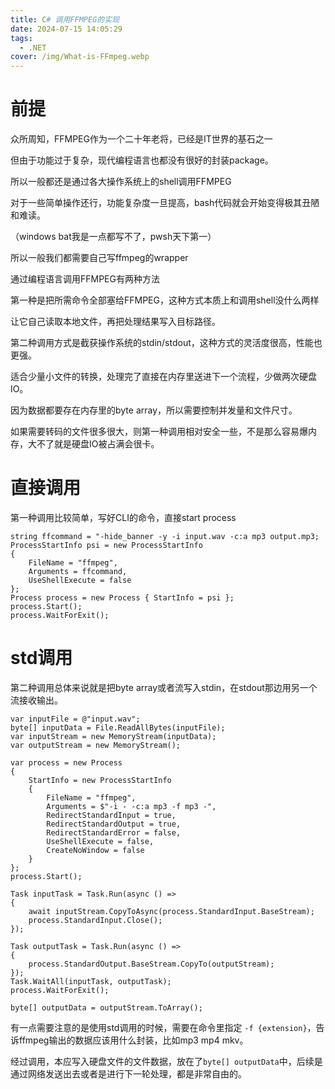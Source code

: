 ```yaml
---
title: C# 调用FFMPEG的实现
date: 2024-07-15 14:05:29
tags: 
  - .NET 
cover: /img/What-is-FFmpeg.webp
---
```


# 前提

众所周知，FFMPEG作为一个二十年老将，已经是IT世界的基石之一

但由于功能过于复杂，现代编程语言也都没有很好的封装package。

所以一般都还是通过各大操作系统上的shell调用FFMPEG

对于一些简单操作还行，功能复杂度一旦提高，bash代码就会开始变得极其丑陋和难读。

（windows bat我是一点都写不了，pwsh天下第一）

所以一般我们都需要自己写ffmpeg的wrapper

通过编程语言调用FFMPEG有两种方法

第一种是把所需命令全部塞给FFMPEG，这种方式本质上和调用shell没什么两样

让它自己读取本地文件，再把处理结果写入目标路径。

第二种调用方式是截获操作系统的stdin/stdout，这种方式的灵活度很高，性能也更强。

适合少量小文件的转换，处理完了直接在内存里送进下一个流程，少做两次硬盘IO。

因为数据都要存在内存里的byte array，所以需要控制并发量和文件尺寸。

如果需要转码的文件很多很大，则第一种调用相对安全一些，不是那么容易爆内存，大不了就是硬盘IO被占满会很卡。


# 直接调用

第一种调用比较简单，写好CLI的命令，直接start process

```
string ffcommand = "-hide_banner -y -i input.wav -c:a mp3 output.mp3;
ProcessStartInfo psi = new ProcessStartInfo
{
    FileName = "ffmpeg",
    Arguments = ffcommand,
    UseShellExecute = false
};
Process process = new Process { StartInfo = psi };
process.Start();
process.WaitForExit();
```

# std调用

第二种调用总体来说就是把byte array或者流写入stdin，在stdout那边用另一个流接收输出。

```
var inputFile = @"input.wav";
byte[] inputData = File.ReadAllBytes(inputFile);
var inputStream = new MemoryStream(inputData);
var outputStream = new MemoryStream();

var process = new Process
{
    StartInfo = new ProcessStartInfo
    {
        FileName = "ffmpeg",
        Arguments = $"-i - -c:a mp3 -f mp3 -",
        RedirectStandardInput = true,
        RedirectStandardOutput = true,
        RedirectStandardError = false,
        UseShellExecute = false,
        CreateNoWindow = false
    }
};
process.Start();

Task inputTask = Task.Run(async () =>
{
    await inputStream.CopyToAsync(process.StandardInput.BaseStream);
    process.StandardInput.Close();
});

Task outputTask = Task.Run(async () =>
{
    process.StandardOutput.BaseStream.CopyTo(outputStream);
});
Task.WaitAll(inputTask, outputTask);
process.WaitForExit();

byte[] outputData = outputStream.ToArray();
```

有一点需要注意的是使用std调用的时候，需要在命令里指定 `-f {extension}`，告诉ffmpeg输出的数据应该用什么封装，比如mp3 mp4 mkv。

经过调用，本应写入硬盘文件的文件数据，放在了`byte[] outputData`中，后续是通过网络发送出去或者是进行下一轮处理，都是非常自由的。






